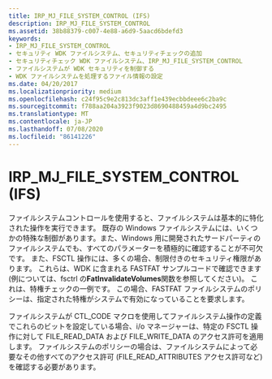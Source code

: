 ```yaml
---
title: IRP_MJ_FILE_SYSTEM_CONTROL (IFS)
description: IRP_MJ_FILE_SYSTEM_CONTROL
ms.assetid: 38b88379-c007-4e88-a6d9-5aacd6bdefd3
keywords:
- IRP_MJ_FILE_SYSTEM_CONTROL
- セキュリティ WDK ファイルシステム、セキュリティチェックの追加
- セキュリティチェック WDK ファイルシステム、IRP_MJ_FILE_SYSTEM_CONTROL
- ファイルシステムが WDK セキュリティを制御する
- WDK ファイルシステムを処理するファイル情報の設定
ms.date: 04/20/2017
ms.localizationpriority: medium
ms.openlocfilehash: c24f95c9e2c813dc3aff1e439ecbbdeee6c2ba9c
ms.sourcegitcommit: f788aa204a3923f9023d8690488459a4d9bc2495
ms.translationtype: MT
ms.contentlocale: ja-JP
ms.lasthandoff: 07/08/2020
ms.locfileid: "86141226"
---
```

# <a name="irp_mj_file_system_control-ifs"></a>IRP_MJ_FILE_SYSTEM_CONTROL (IFS)


ファイルシステムコントロールを使用すると、ファイルシステムは基本的に特化された操作を実行できます。 既存の Windows ファイルシステムには、いくつかの特殊な制御があります。また、Windows 用に開発されたサードパーティのファイルシステムでも、すべてのパラメーターを積極的に確認することが不可欠です。 また、FSCTL 操作には、多くの場合、制限付きのセキュリティ権限があります。 これらは、WDK に含まれる FASTFAT サンプルコードで確認できます (例については、fsctrl の**FatInvalidateVolumes**関数を参照してください)。 これは、特権チェックの一例です。 この場合、FASTFAT ファイルシステムのポリシーは、指定された特権がシステムで有効になっていることを要求します。

ファイルシステムが CTL_CODE マクロを使用してファイルシステム操作の定義でこれらのビットを設定している場合、i/o マネージャーは、特定の FSCTL 操作に対して FILE_READ_DATA および FILE_WRITE_DATA のアクセス許可を適用します。 ファイルシステムのポリシーの場合は、ファイルシステムによって必要なその他すべてのアクセス許可 (FILE_READ_ATTRIBUTES アクセス許可など) を確認する必要があります。

 

 




